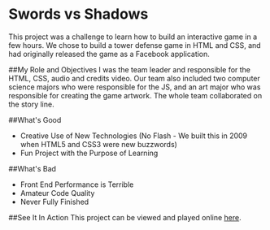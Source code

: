 Swords vs Shadows
=================

This project was a challenge to learn how to build an interactive game in a few hours. We chose to build a tower defense game in HTML and CSS, and had originally released the game as a Facebook application.

##My Role and Objectives
I was the team leader and responsible for the HTML, CSS, audio and credits video. Our team also included two computer science majors who were responsible for the JS, and an art major who was responsible for creating the game artwork. The whole team collaborated on the story line.

##What's Good
* Creative Use of New Technologies (No Flash - We built this in 2009 when HTML5 and CSS3 were new buzzwords)
* Fun Project with the Purpose of Learning

##What's Bad
* Front End Performance is Terrible
* Amateur Code Quality
* Never Fully Finished

##See It In Action
This project can be viewed and played online [here](http://josiahsprague.com/Game_design/).
